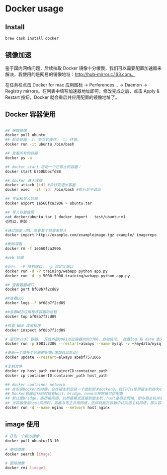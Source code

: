 # Docker usage

## Install

```bash
brew cask install docker
```

## 镜像加速

鉴于国内网络问题，后续拉取 Docker 镜像十分缓慢，我们可以需要配置加速器来解决，我使用的是网易的镜像地址：http://hub-mirror.c.163.com。

在任务栏点击 Docker for mac 应用图标 -> Perferences... -> Daemon -> Registry mirrors。在列表中填写加速器地址即可。修改完成之后，点击 Apply & Restart 按钮，Docker 就会重启并应用配置的镜像地址了。

## Docker 容器使用

```bash

## 获取镜像
docker pull ubuntu
## 启动容器 -i: 交互式操作, -t: 终端。
docker run -it ubuntu /bin/bash

## 查看所有的容器
docker ps -a

## docker start 启动一个已停止的容器：
docker start b750bbbcfd88

## docker 进入容器
docker attach [id] #执行完退出容器
docker exec  -it [id] /bin/bash #执行后不退出

## 导出和导入容器
docker export 1e560fca3906 > ubuntu.tar

## 导入容器快照
cat docker/ubuntu.tar | docker import - test/ubuntu:v1
也可以，例如：

#通过指定 URL 或者某个目录来导入
docker import http://example.com/exampleimage.tgz example/ imagerepo

#删除容器
docker rm -f 1e560fca3906

#web 容器

#运行， -P 随机端口， -p 自定义端口
docker run -d -P training/webapp python app.py
docker run -d -p 5000:5000 training/webapp python app.py

## 查看容器端口
docker port bf08b7f2cd89

##查看LOG
docker logs -f bf08b7f2cd89

##查看WEB应用程序容器的进程
docker top bf08b7f2cd89

#检查 WEB 应用程序
docker inspect bf08b7f2cd89

# 运行mysql 容器， 开放外部8081对应容器内的3306，自动启动， 挂载log 和 data 到外部，设置root 密码
docker run -p 8081:3306 --restart=always --name mysql -v ~/mydata/mysql/log:/var/log/mysql -v ~/mydata/mysql/data:/var/lib/mysql  -e MYSQL_ROOT_PASSWORD=@A1b2c3d4  -d mysql

#更新一个或多个容器的配置(增加自动启动）
docker update --restart=always abebf7571666

#复制文件
docker cp host_path containerID:container_path
docker cp containerID:container_path host_path

## docker container network
## 在安装Docker的时候，会在宿主机安装一个虚拟网关docker0，我们可以使用宿主机在docker0上的IP地址来代替localhost。
## Docker容器运行的时候有host、bridge、none三种网络可供配置
## 默认是bridge，即桥接网络，以桥接模式连接到宿主机；host是宿主网络，即与宿主机共用网络；none则表示无网络，容器将无法联网。
## 当容器使用host网络时，容器与宿主共用网络，这样就能在容器中访问宿主机网络，那么容器的localhost就是宿主机的localhost
docker run -d --name nginx --network host nginx

```

## image 使用

```bash
# 获取一个新的镜像
docker pull ubuntu:13.10

# 查找镜像
docker search [image]

# 删除镜像
docker rmi [image]
```
